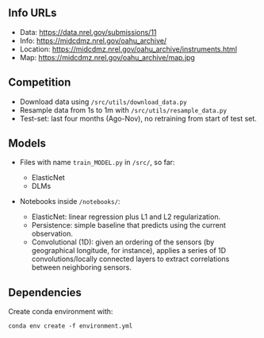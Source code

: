 ## Info URLs

* Data:     https://data.nrel.gov/submissions/11
* Info:     https://midcdmz.nrel.gov/oahu_archive/
* Location: https://midcdmz.nrel.gov/oahu_archive/instruments.html
* Map:      https://midcdmz.nrel.gov/oahu_archive/map.jpg


## Competition

* Download data using `/src/utils/download_data.py`
* Resample data from 1s to 1m with `/src/utils/resample_data.py`
* Test-set: last four months (Ago-Nov), no retraining from start of test set.

## Models

* Files with name `train_MODEL.py` in `/src/`, so far:
   * ElasticNet
   * DLMs
   
* Notebooks inside `/notebooks/`:
    * ElasticNet: linear regression plus L1 and L2 regularization.
    * Persistence: simple baseline that predicts using the current observation.
    * Convolutional (1D): given an ordering of the sensors (by geographical longitude, for instance), applies a
        series of 1D convolutions/locally connected layers to extract correlations between neighboring sensors.


## Dependencies

Create conda environment with:

    conda env create -f environment.yml
